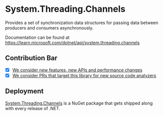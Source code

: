 # System.Threading.Channels
Provides a set of synchronization data structures for passing data between producers and consumers asynchronously.

Documentation can be found at https://learn.microsoft.com/dotnet/api/system.threading.channels

## Contribution Bar
- [x] [We consider new features, new APIs and performance changes](../../libraries/README.md#primary-bar)
- [x] [We consider PRs that target this library for new source code analyzers](../../libraries/README.md#secondary-bars)

## Deployment
[System.Threading.Channels](https://www.nuget.org/packages/System.Threading.Channels) is a NuGet package that gets shipped along with every release of .NET.